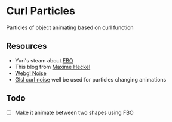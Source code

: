 # Curl Particles

Particles of object animating based on curl function  

## Resources
- Yuri's steam about [FBO](https://www.youtube.com/watch?v=oLH00MXTqNg)
- This blog from [Maxime Heckel](https://blog.maximeheckel.com/posts/the-magical-world-of-particles-with-react-three-fiber-and-shaders/)
- [Webgl Noise](https://github.com/ashima/webgl-noise)
- [Glsl curl noise](https://github.com/drcmda/glsl-curl-noise2) well be used for particles changing animations

## Todo
- [ ] Make it animate between two shapes using FBO
